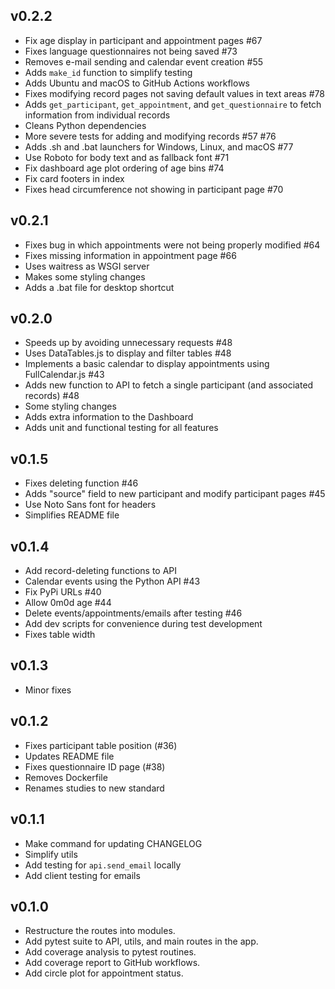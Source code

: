 ﻿## v0.2.2

- Fix age display in participant and appointment pages #67
- Fixes language questionnaires not being saved #73
- Removes e-mail sending and calendar event creation #55
- Adds `make_id` function to simplify testing
- Adds Ubuntu and macOS to GitHub Actions workflows
- Fixes modifying record pages not saving default values in text areas #78
- Adds `get_participant`, `get_appointment`, and `get_questionnaire` to fetch information from individual records
- Cleans Python dependencies
- More severe tests for adding and modifying records #57 #76
- Adds .sh and .bat launchers for Windows, Linux, and macOS #77
- Use Roboto for body text and as fallback font #71
- Fix dashboard age plot ordering of age bins #74
- Fix card footers in index
- Fixes head circumference not showing in participant page #70

## v0.2.1

- Fixes bug in which appointments were not being properly modified #64
- Fixes missing information in appointment page #66
- Uses waitress as WSGI server
- Makes some styling changes
- Adds a .bat file for desktop shortcut

## v0.2.0

- Speeds up by avoiding unnecessary requests #48
- Uses DataTables.js to display and filter tables #48
- Implements a basic calendar to display appointments using FullCalendar.js #43 
- Adds new function to API to fetch a single participant (and associated records) #48
- Some styling changes
- Adds extra information to the Dashboard
- Adds unit and functional testing for all features

## v0.1.5

- Fixes deleting function #46 
- Adds "source" field to new participant and modify participant pages #45 
- Use Noto Sans font for headers
- Simplifies README file

## v0.1.4

- Add record-deleting functions to API
- Calendar events using the Python API #43
- Fix PyPi URLs #40
- Allow 0m0d age #44
- Delete events/appointments/emails after testing #46
- Add dev scripts for convenience during test development
- Fixes table width

## v0.1.3

- Minor fixes

## v0.1.2

- Fixes participant table position (#36)
- Updates README file
- Fixes questionnaire ID page (#38)
- Removes Dockerfile
- Renames studies to new standard

## v0.1.1

- Make command for updating CHANGELOG
- Simplify utils
- Add testing for `api.send_email` locally
- Add client testing for emails

## v0.1.0

- Restructure the routes into modules.
- Add pytest suite to API, utils, and main routes in the app.
- Add coverage analysis to pytest routines.
- Add coverage report to GitHub workflows.
- Add circle plot for appointment status.


